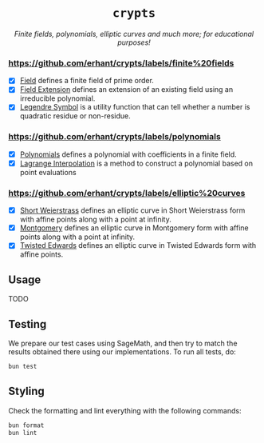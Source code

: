 <p align="center">
  <h1 align="center">
    <code>crypts</code>
  </h1>
  <p align="center">
    <i>Finite fields, polynomials, elliptic curves and much more; for educational purposes!</i>
  </p>
</p>

### https://github.com/erhant/crypts/labels/finite%20fields

- [x] [Field](./src/fields/field.ts) defines a finite field of prime order.
- [x] [Field Extension](./src/fields/extension.ts) defines an extension of an existing field using an irreducible polynomial.
- [x] [Legendre Symbol](./src/fields/legendre.ts) is a utility function that can tell whether a number is quadratic residue or non-residue.

### https://github.com/erhant/crypts/labels/polynomials

- [x] [Polynomials](./src/polynomials/polynomial.ts) defines a polynomial with coefficients in a finite field.
- [x] [Lagrange Interpolation](./src/polynomials/lagrange.ts) is a method to construct a polynomial based on point evaluations

### https://github.com/erhant/crypts/labels/elliptic%20curves

- [x] [Short Weierstrass](./src/curves/shortWeierstrass.ts) defines an elliptic curve in Short Weierstrass form with affine points along with a point at infinity.
- [x] [Montgomery](./src/curves/montgomery.ts) defines an elliptic curve in Montgomery form with affine points along with a point at infinity.
- [x] [Twisted Edwards](./src/curves/twisedEdwards.ts) defines an elliptic curve in Twisted Edwards form with affine points.

## Usage

TODO

## Testing

We prepare our test cases using SageMath, and then try to match the results obtained there using our implementations. To run all tests, do:

```sh
bun test
```

## Styling

Check the formatting and lint everything with the following commands:

```sh
bun format
bun lint
```
